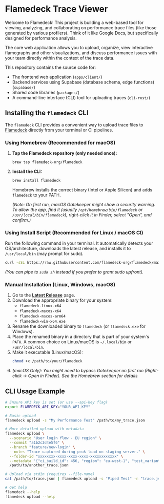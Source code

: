 # Flamedeck Trace Viewer

Welcome to Flamedeck! This project is building a web-based tool for viewing, analyzing, and collaborating on performance trace files (like those generated by various profilers). Think of it like Google Docs, but specifically designed for performance analysis.

The core web application allows you to upload, organize, view interactive flamegraphs and other visualizations, and discuss performance issues with your team directly within the context of the trace data.

This repository contains the source code for:

*   The frontend web application (`apps/client/`)
*   Backend services using Supabase (database schema, edge functions) (`supabase/`)
*   Shared code libraries (`packages/`)
*   A command-line interface (CLI) tool for uploading traces (`cli-rust/`)

## Installing the `flamedeck` CLI

The `flamedeck` CLI provides a convenient way to upload trace files to [Flamedeck](https://www.flamedeck.com) directly from your terminal or CI pipelines.

### Using Homebrew (Recommended for macOS)

1.  **Tap the Flamedeck repository (only needed once):**
    ```bash
    brew tap flamedeck-org/flamedeck
    ```
2.  **Install the CLI:**
    ```bash
    brew install flamedeck
    ```
    Homebrew installs the correct binary (Intel or Apple Silicon) and adds `flamedeck` to your PATH.

    *(Note: On first run, macOS Gatekeeper might show a security warning. To allow the app, find it (usually `/opt/homebrew/bin/flamedeck` or `/usr/local/bin/flamedeck`), right-click it in Finder, select "Open", and confirm.)*

### Using Install Script (Recommended for Linux / macOS CI)

Run the following command in your terminal. It automatically detects your OS/architecture, downloads the latest release, and installs it to `/usr/local/bin` (may prompt for sudo).

```bash
curl -sSL https://raw.githubusercontent.com/flamedeck-org/flamedeck/main/scripts/install.sh | sh
```
*(You can pipe to `sudo sh` instead if you prefer to grant sudo upfront).*

### Manual Installation (Linux, Windows, macOS)

1.  Go to the [**Latest Release**](https://github.com/flamedeck-org/flamedeck/releases/latest) page.
2.  Download the appropriate binary for your system:
    *   `flamedeck-linux-x64`
    *   `flamedeck-macos-x64`
    *   `flamedeck-macos-arm64`
    *   `flamedeck-win-x64.exe`
3.  Rename the downloaded binary to `flamedeck` (or `flamedeck.exe` for Windows).
4.  Place the renamed binary in a directory that is part of your system's `PATH`. A common choice on Linux/macOS is `~/.local/bin` or `/usr/local/bin`.
5.  Make it executable (Linux/macOS):
    ```bash
    chmod +x /path/to/your/flamedeck
    ```
6.  *(macOS Only): You might need to bypass Gatekeeper on first run (Right-click -> Open in Finder). See the Homebrew section for details.*

## CLI Usage Example

```bash
# Ensure API key is set (or use --api-key flag)
export FLAMEDECK_API_KEY="YOUR_API_KEY"

# Basic upload
flamedeck upload -s "My Performance Test" /path/to/my_trace.json

# More detailed upload with metadata
flamedeck upload \
  --scenario "User login flow - EU region" \
  --commit "a1b2c3d4e5f6" \
  --branch "feature/new-login" \
  --notes "Trace captured during peak load on staging server." \
  --folder-id "xxxxxxxx-xxxx-xxxx-xxxx-xxxxxxxxxxxx" \
  --metadata '{"ci_build_id": 456, "region": "eu-west-1", "test_variant": "A"}' \
  /path/to/another_trace.json

# Upload via stdin (requires --file-name)
cat /path/to/trace.json | flamedeck upload -s "Piped Test" -n "trace.json"

# Get help
flamedeck --help
flamedeck upload --help
```